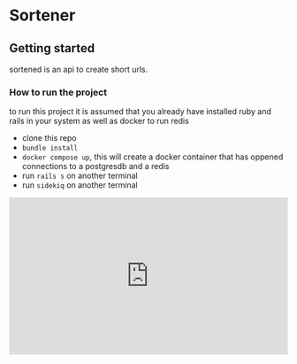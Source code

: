 # Sortener

## Getting started

sortened is an api to create short urls.

### How to run the project

to run this project it is assumed that you already have installed ruby and rails in your system as well as docker to run redis

- clone this repo
- `bundle install`
- `docker compose up`, this will create a docker container that has oppened connections to a postgresdb and a redis
- run `rails s` on another terminal
- run `sidekiq` on another terminal

<div style="position: relative; padding-bottom: 56.25%; height: 0;"><iframe src="https://www.loom.com/embed/577a18ba560149deade41d93e59dd1ad" frameborder="0" webkitallowfullscreen mozallowfullscreen allowfullscreen style="position: absolute; top: 0; left: 0; width: 100%; height: 100%;"></iframe></div>


